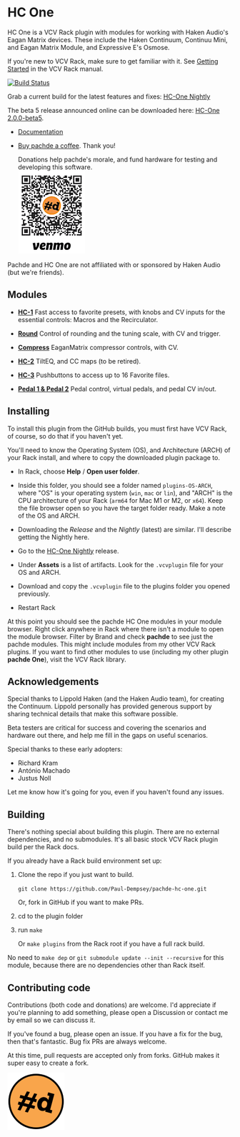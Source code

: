 # HC One

HC One is a VCV Rack plugin with modules for working with Haken Audio's Eagan Matrix devices.
These include the Haken Continuum, Continuu Mini, and Eagan Matrix Module, and Expressive E's Osmose.

If you're new to VCV Rack, make sure to get familiar with it.
See [Getting Started](https://vcvrack.com/manual/GettingStarted) in the VCV Rack manual.

[![Build Status](https://github.com/Paul-Dempsey/pachde-hc-one/actions/workflows/build-plugin.yml/badge.svg)](https://github.com/Paul-Dempsey/pachde-hc-one/actions/workflows/build-plugin.yml)

Grab a current build for the latest features and fixes: [HC-One Nightly](https://github.com/Paul-Dempsey/pachde-hc-one/releases/tag/Nightly)

The beta 5 release announced online can be downloaded here: [HC-One 2.0.0-beta5](https://github.com/Paul-Dempsey/pachde-hc-one/releases/tag/v2.0.0-beta5).

- [Documentation](doc/index.md)

- [Buy pachde a coffee](https://venmo.com/u/pcdempsey). Thank you!

  Donations help pachde's morale, and fund hardware for testing and developing this software.\
  ![Buy pachde a coffee with VenMo](doc/VenMo.png)

Pachde and HC One are not affiliated with or sponsored by Haken Audio (but we're friends).

## Modules

- **[HC-1](./doc/HC-1.md)** Fast access to favorite presets, with knobs and CV inputs for the essential controls: Macros and the Recirculator.

- **[Round](./doc/Round.md)** Control of rounding and the tuning scale, with CV and trigger.

- **[Compress](./doc/Compress.md)** EaganMatrix compressor controls, with CV.

- **[HC-2](./doc/HC-2.md)** TiltEQ, and CC maps (to be retired).

- **[HC-3](./doc/HC-3.md)** Pushbuttons to access up to 16 Favorite files.

- **[Pedal 1 & Pedal 2](./doc/Pedals.md)** Pedal control, virtual pedals, and pedal CV in/out.

## Installing

To install this plugin from the GitHub builds, you must first have VCV Rack, of course, so do that if you haven't yet.

You'll need to know the Operating System (OS), and Architecture (ARCH) of your Rack install, and where to copy the downloaded plugin package to.

- In Rack, choose **Help** / **Open user folder**.

- Inside this folder, you should see a folder named `plugins-OS-ARCH`, where "OS" is your operating system (`win`, `mac` or `lin`), and "ARCH" is the CPU architecture of your Rack (`arm64` for Mac M1 or M2, or `x64`). Keep the file browser open so you have the target folder ready. Make a note of the OS and ARCH.

- Downloading the *Release* and the *Nightly* (latest) are similar. I'll describe getting the Nightly here.

- Go to the [HC-One Nightly](https://github.com/Paul-Dempsey/pachde-hc-one/releases/tag/Nightly) release.

- Under **Assets** is a list of artifacts. Look for the `.vcvplugin` file for your OS and ARCH.

- Download and copy the `.vcvplugin` file to the plugins folder you opened previously.

- Restart Rack

At this point you should see the pachde HC One modules in your module browser.
Right click anywhere in Rack where there isn't a module to open the module browser.
Filter by Brand and check **pachde** to see just the pachde modules. This might include modules from my other VCV Rack plugins.
If you want to find other modules to use (including my other plugin **pachde One**), visit the VCV Rack library.

## Acknowledgements

Special thanks to Lippold Haken (and the Haken Audio team), for creating the Continuum.
Lippold personally has provided generous support by sharing technical details that make this software possible.

Beta testers are critical for success and covering the scenarios and hardware out there, and help me fill in the gaps on useful scenarios.

Special thanks to these early adopters:

- Richard Kram
- António Machado
- Justus Noll

Let me know how it's going for you, even if you haven't found any issues.

## Building

There's nothing special about building this plugin.
There are no external dependencies, and no submodules.
It's all basic stock VCV Rack plugin build per the Rack docs.

If you already have a Rack build environment set up:

1. Clone the repo if you just want to build.

   `git clone https://github.com/Paul-Dempsey/pachde-hc-one.git`

    Or, fork in GitHub if you want to make PRs.

1. cd to the plugin folder

1. run `make`

   Or `make plugins` from the Rack root if you have a full rack build.

No need to `make dep` or `git submodule update --init --recursive` for this module, because there are no dependencies other than Rack itself.

## Contributing code

Contributions (both code and donations) are welcome.
I'd appreciate if you're planning to add something, please open a Discussion  or contact me by email so we can discuss it.

If you've found a bug, please open an issue.
If you have a fix for the bug, then that's fantastic. Bug fix PRs are always welcome.

At this time, pull requests are accepted only from forks. GitHub makes it super easy to create a fork.

![pachde (#d) logo](doc/Logo.svg)

